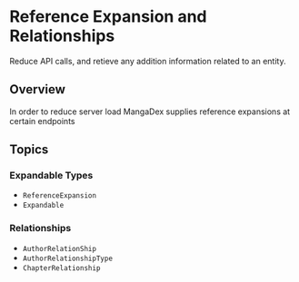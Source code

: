 # Reference Expansion and Relationships

Reduce API calls, and retieve any addition information related to an entity.

## Overview

In order to reduce server load MangaDex supplies reference expansions at certain endpoints 

## Topics

### Expandable Types

- ``ReferenceExpansion``
- ``Expandable``

### Relationships

- ``AuthorRelationShip``
- ``AuthorRelationshipType``
- ``ChapterRelationship``
